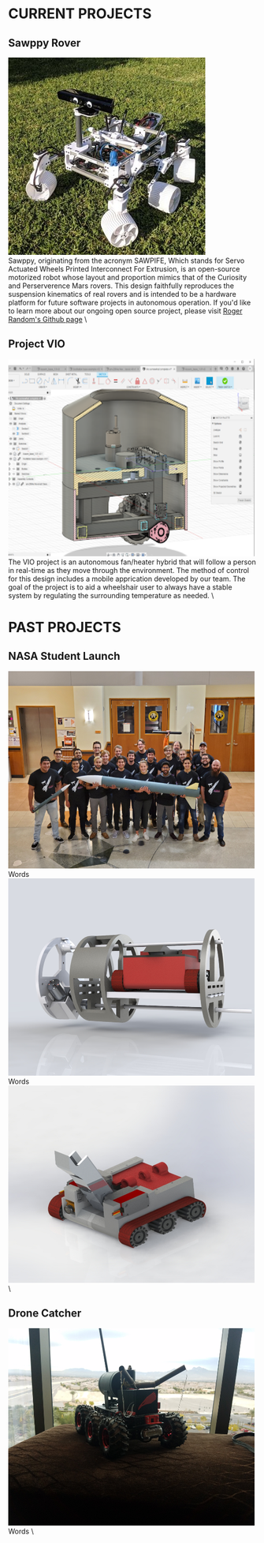 # CURRENT PROJECTS

## Sawppy Rover 
<img src="docs/assets/images/projects/sawppy_robot.jpg" width="400" height="400" alt="Sawppy Rover Image">\
Sawppy, originating from the acronym SAWPIFE, Which stands for Servo Actuated Wheels Printed Interconnect For Extrusion, is an open-source motorized robot whose layout and proportion mimics that of the Curiosity and Perserverence Mars rovers. This design faithfully reproduces the suspension kinematics of real rovers and is intended to be a hardware platform for future software projects in autonomous operation. If you'd like to learn more about our ongoing open source project, please visit [Roger Random's Github page](https://github.com/Roger-random/Sawppy_Rover) \

## Project VIO 
<img src="docs/assets/images/projects/vio_bot.png" width="500" height="400" alt="VIO Bot Image">\
The VIO project is an autonomous fan/heater hybrid that will follow a person in real-time as they move through the environment. The method of control for this design includes a mobile apprication developed by our team. The goal of the project is to aid a wheelshair user to always have a stable system by regulating the surrounding temperature as needed. \


# PAST PROJECTS

## NASA Student Launch
<img src="docs/assets/images/general/nasa_launch_team.jpg" width="500" height="400" alt="Nasa Student Launch Team">\
Words \
<img src="docs/assets/images/projects/nasa_launch_payload_cad.JPG" width="500" height="400" alt="Nasa Payload Cad">\
Words \
<img src="docs/assets/images/projects/nasa_bot_cad.JPG" width="500" height="400" alt="Nasa Bot Cad">\

## Drone Catcher
<img src="docs/assets/images/projects/drone_catcher.jpg" width="500" height="400" alt="Drone Catcher">\
Words \
